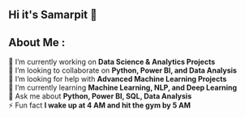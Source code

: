## Hi it's Samarpit 👋

## About Me :
🔭 I’m currently working on **Data Science & Analytics Projects**  
🤝 I’m looking to collaborate on **Python, Power BI, and Data Analysis**  
💛 I’m looking for help with **Advanced Machine Learning Projects**  
🌱 I’m currently learning **Machine Learning, NLP, and Deep Learning**  
💬 Ask me about **Python, Power BI, SQL, Data Analysis**  
⚡ Fun fact **I wake up at 4 AM and hit the gym by 5 AM**

